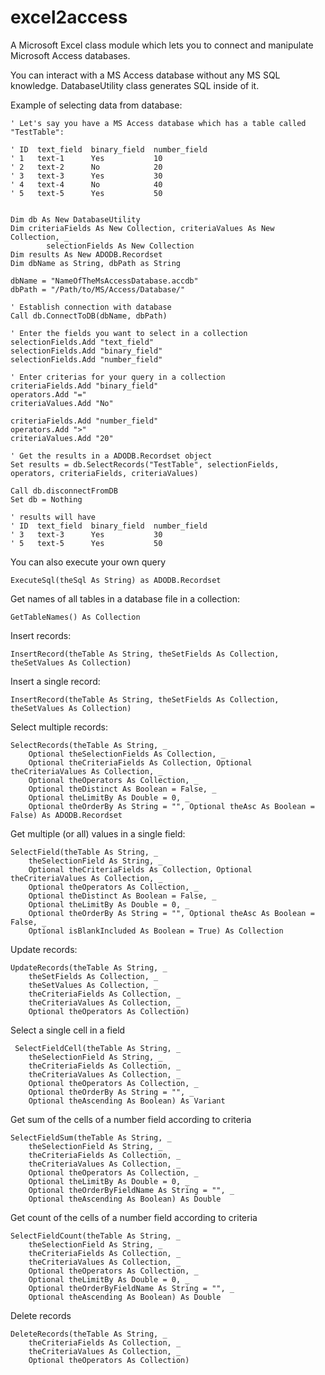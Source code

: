 # excel2access
A Microsoft Excel class module which lets you to connect and manipulate Microsoft Access databases.

You can interact with a MS Access database without any MS SQL knowledge. 
DatabaseUtility class generates SQL inside of it.
    
Example of selecting data from database:

    ' Let's say you have a MS Access database which has a table called "TestTable":
    
    ' ID  text_field  binary_field  number_field
    ' 1   text-1      Yes           10
    ' 2   text-2      No            20
    ' 3   text-3      Yes           30
    ' 4   text-4      No            40
    ' 5   text-5      Yes           50
  
  
    Dim db As New DatabaseUtility
    Dim criteriaFields As New Collection, criteriaValues As New Collection, _
            selectionFields As New Collection
    Dim results As New ADODB.Recordset
    Dim dbName as String, dbPath as String
    
    dbName = "NameOfTheMsAccessDatabase.accdb"
    dbPath = "/Path/to/MS/Access/Database/"
    
    ' Establish connection with database
    Call db.ConnectToDB(dbName, dbPath)
    
    ' Enter the fields you want to select in a collection
    selectionFields.Add "text_field"
    selectionFields.Add "binary_field"
    selectionFields.Add "number_field"
    
    ' Enter criterias for your query in a collection
    criteriaFields.Add "binary_field"
    operators.Add "="
    criteriaValues.Add "No"
        
    criteriaFields.Add "number_field"
    operators.Add ">"
    criteriaValues.Add "20"
    
    ' Get the results in a ADODB.Recordset object
    Set results = db.SelectRecords("TestTable", selectionFields, operators, criteriaFields, criteriaValues)
    
    Call db.disconnectFromDB
    Set db = Nothing
    
    ' results will have
    ' ID  text_field  binary_field  number_field
    ' 3   text-3      Yes           30
    ' 5   text-5      Yes           50
    

You can also execute your own query

    ExecuteSql(theSql As String) as ADODB.Recordset
    

Get names of all tables in a database file in a  collection:

    GetTableNames() As Collection


Insert records:
    
    InsertRecord(theTable As String, theSetFields As Collection, theSetValues As Collection)


Insert a single record:

    InsertRecord(theTable As String, theSetFields As Collection, theSetValues As Collection)
    

Select multiple records:

    SelectRecords(theTable As String, _
        Optional theSelectionFields As Collection, _
        Optional theCriteriaFields As Collection, Optional theCriteriaValues As Collection, _
        Optional theOperators As Collection, _
        Optional theDistinct As Boolean = False, _
        Optional theLimitBy As Double = 0, _
        Optional theOrderBy As String = "", Optional theAsc As Boolean = False) As ADODB.Recordset
    

Get multiple (or all) values in a single field:

    SelectField(theTable As String, _
        theSelectionField As String, _
        Optional theCriteriaFields As Collection, Optional theCriteriaValues As Collection, _
        Optional theOperators As Collection, _
        Optional theDistinct As Boolean = False, _
        Optional theLimitBy As Double = 0, _
        Optional theOrderBy As String = "", Optional theAsc As Boolean = False, _
        Optional isBlankIncluded As Boolean = True) As Collection
    
    
Update records:

    UpdateRecords(theTable As String, _
        theSetFields As Collection, _
        theSetValues As Collection, _
        theCriteriaFields As Collection, _
        theCriteriaValues As Collection, _
        Optional theOperators As Collection)
        
        
Select a single cell in a field

     SelectFieldCell(theTable As String, _
        theSelectionField As String, _
        theCriteriaFields As Collection, _
        theCriteriaValues As Collection, _
        Optional theOperators As Collection, _
        Optional theOrderBy As String = "", _
        Optional theAscending As Boolean) As Variant
        
        
Get sum of the cells of a number field according to criteria

    SelectFieldSum(theTable As String, _
        theSelectionField As String, _
        theCriteriaFields As Collection, _
        theCriteriaValues As Collection, _
        Optional theOperators As Collection, _
        Optional theLimitBy As Double = 0, _
        Optional theOrderByFieldName As String = "", _
        Optional theAscending As Boolean) As Double
        
    
Get count of the cells of a number field according to criteria

    SelectFieldCount(theTable As String, _
        theSelectionField As String, _
        theCriteriaFields As Collection, _
        theCriteriaValues As Collection, _
        Optional theOperators As Collection, _
        Optional theLimitBy As Double = 0, _
        Optional theOrderByFieldName As String = "", _
        Optional theAscending As Boolean) As Double
        
        
Delete records

    DeleteRecords(theTable As String, _
        theCriteriaFields As Collection, _
        theCriteriaValues As Collection, _
        Optional theOperators As Collection)
        
        
        
